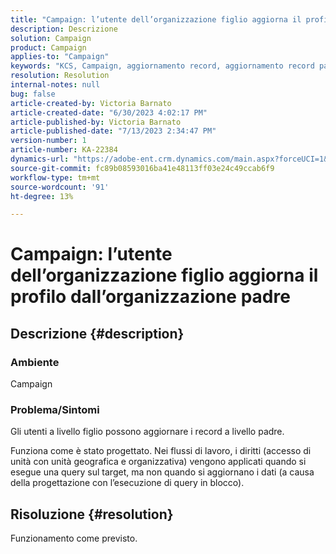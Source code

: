 ```yaml
---
title: "Campaign: l’utente dell’organizzazione figlio aggiorna il profilo dall’organizzazione padre"
description: Descrizione
solution: Campaign
product: Campaign
applies-to: "Campaign"
keywords: "KCS, Campaign, aggiornamento record, aggiornamento record padre, aggiornamento utente figlio record padre"
resolution: Resolution
internal-notes: null
bug: false
article-created-by: Victoria Barnato
article-created-date: "6/30/2023 4:02:17 PM"
article-published-by: Victoria Barnato
article-published-date: "7/13/2023 2:34:47 PM"
version-number: 1
article-number: KA-22384
dynamics-url: "https://adobe-ent.crm.dynamics.com/main.aspx?forceUCI=1&pagetype=entityrecord&etn=knowledgearticle&id=6d471d75-5f17-ee11-8f6e-6045bd006b3d"
source-git-commit: fc89b08593016ba41e48113ff03e24c49ccab6f9
workflow-type: tm+mt
source-wordcount: '91'
ht-degree: 13%

---
```


# Campaign: l’utente dell’organizzazione figlio aggiorna il profilo dall’organizzazione padre

## Descrizione {#description}


### Ambiente

Campaign

### Problema/Sintomi

Gli utenti a livello figlio possono aggiornare i record a livello padre.

Funziona come è stato progettato. Nei flussi di lavoro, i diritti (accesso di unità con unità geografica e organizzativa) vengono applicati quando si esegue una query sul target, ma non quando si aggiornano i dati (a causa della progettazione con l’esecuzione di query in blocco).


## Risoluzione {#resolution}


Funzionamento come previsto.
